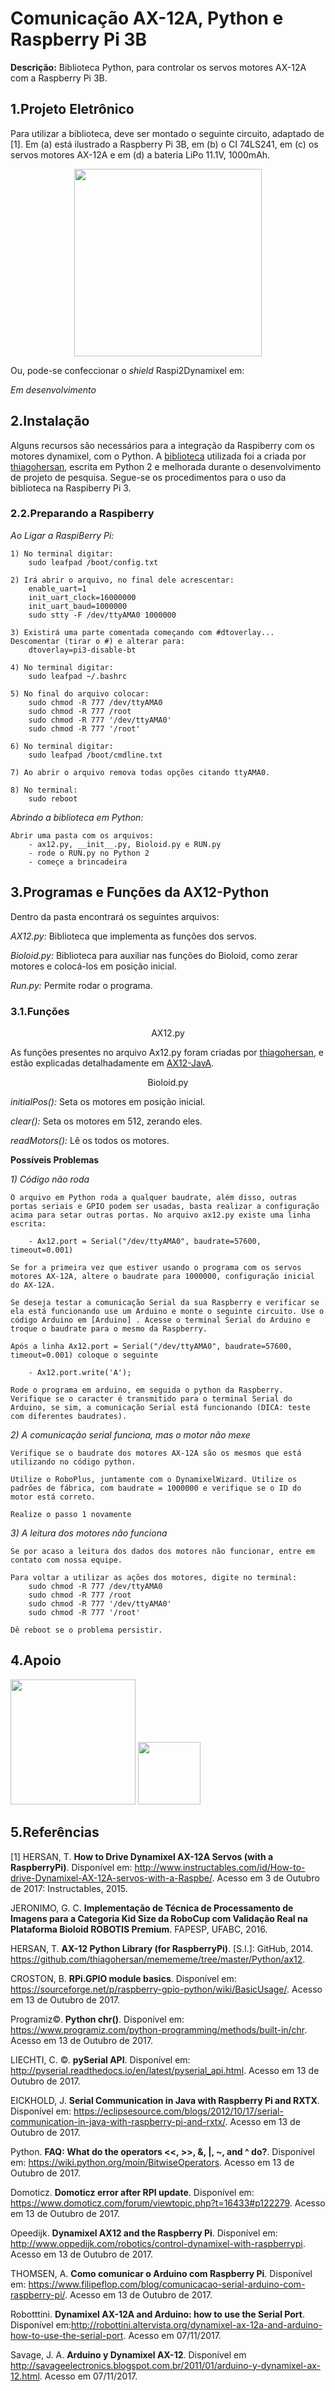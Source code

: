 # Comunicação AX-12A, Python e Raspberry Pi 3B

**Descrição:** Biblioteca Python, para controlar os servos motores AX-12A com a Raspberry Pi 3B.

## 1.Projeto Eletrônico

Para utilizar a biblioteca, deve ser montado o seguinte circuito, adaptado de [1]. Em (a) está ilustrado a Raspberry Pi 3B, em (b) o CI 74LS241, em (c) os servos motores AX-12A e em (d) a bateria LiPo 11.1V, 1000mAh.   

<p align="center">
<img src = "https://user-images.githubusercontent.com/28567780/32135696-1ff67e84-bbe2-11e7-9de0-32faf4b4759b.png" width = "300">
</p>

Ou, pode-se confeccionar o _shield_ Raspi2Dynamixel em:

_Em desenvolvimento_

## 2.Instalação

Alguns recursos são necessários para a integração da Raspiberry com os motores dynamixel, com o Python. A [biblioteca](https://github.com/thiagohersan/memememe/blob/master/Python/ax12/ax12.py) utilizada foi a criada por [thiagohersan](https://github.com/thiagohersan), escrita em Python 2 e melhorada durante o desenvolvimento de projeto de pesquisa. Segue-se os procedimentos para o uso da biblioteca na Raspiberry Pi 3. 

### 2.2.Preparando a Raspiberry 

*Ao Ligar a RaspiBerry Pi:*

	1) No terminal digitar: 
		sudo leafpad /boot/config.txt
	
	2) Irá abrir o arquivo, no final dele acrescentar:
		enable_uart=1
		init_uart_clock=16000000
		init_uart_baud=1000000
		sudo stty -F /dev/ttyAMA0 1000000
		
	3) Existirá uma parte comentada começando com #dtoverlay... Descomentar (tirar o #) e alterar para: 
		dtoverlay=pi3-disable-bt
	
	4) No terminal digitar: 
		sudo leafpad ~/.bashrc
		
	5) No final do arquivo colocar: 
		sudo chmod -R 777 /dev/ttyAMA0
		sudo chmod -R 777 /root
		sudo chmod -R 777 '/dev/ttyAMA0'
		sudo chmod -R 777 '/root'
	
	6) No terminal digitar:
		sudo leafpad /boot/cmdline.txt
	
	7) Ao abrir o arquivo remova todas opções citando ttyAMA0.
	
	8) No terminal: 
		sudo reboot
		
*Abrindo a biblioteca em Python:*

	Abrir uma pasta com os arquivos:
		- ax12.py, __init__.py, Bioloid.py e RUN.py
		- rode o RUN.py no Python 2
		- começe a brincadeira
			
		
## 3.Programas e Funções da AX12-Python 

Dentro da pasta encontrará os seguintes arquivos:

*AX12.py:* Biblioteca que implementa as funções dos servos.

*Bioloid.py:* Biblioteca para auxiliar nas funções do Bioloid, como zerar motores e colocá-los em posição inicial.

*Run.py:* Permite rodar o programa.

### 3.1.Funções

<p align="center">
AX12.py
</p>

As funções presentes no arquivo Ax12.py foram criadas por [thiagohersan](https://github.com/thiagohersan), e estão explicadas detalhadamente em [AX12-JavA](https://github.com/LAB08-SBC/BioloidCodes/tree/master/AX12-JavA).


<p align="center">
Bioloid.py
</p>


_initialPos():_ Seta os motores em posição inicial.

_clear():_ Seta os motores em 512, zerando eles.

_readMotors():_ Lê os todos os motores.


**Possíveis Problemas**
	
_1) Código não roda_
	
	O arquivo em Python roda a qualquer baudrate, além disso, outras portas seriais e GPIO podem ser usadas, basta realizar a configuração acima para setar outras portas. No arquivo ax12.py existe uma linha escrita:
	
		- Ax12.port = Serial("/dev/ttyAMA0", baudrate=57600, timeout=0.001) 
	
	Se for a primeira vez que estiver usando o programa com os servos motores AX-12A, altere o baudrate para 1000000, configuração inicial do AX-12A. 
	
	Se deseja testar a comunicação Serial da sua Raspberry e verificar se ela está funcionando use um Arduino e monte o seguinte circuito. Use o código Arduino em [Arduino] . Acesse o terminal Serial do Arduino e troque o baudrate para o mesmo da Raspberry. 
	
	Após a linha Ax12.port = Serial("/dev/ttyAMA0", baudrate=57600, timeout=0.001) coloque o seguinte
	
		- Ax12.port.write('A');
	
	Rode o programa em arduino, em seguida o python da Raspberry. Verifique se o caracter é transmitido para o terminal Serial do Arduino, se sim, a comunicação Serial está funcionando (DICA: teste com diferentes baudrates).
	
_2) A comunicação serial funciona, mas o motor não mexe_
	
	Verifique se o baudrate dos motores AX-12A são os mesmos que está utilizando no código python.
	
	Utilize o RoboPlus, juntamente com o DynamixelWizard. Utilize os padrões de fábrica, com baudrate = 1000000 e verifique se o ID do motor está correto.
	
	Realize o passo 1 novamente
	
_3) A leitura dos motores não funciona_
	
	Se por acaso a leitura dos dados dos motores não funcionar, entre em contato com nossa equipe.
	
	Para voltar a utilizar as ações dos motores, digite no terminal: 
		sudo chmod -R 777 /dev/ttyAMA0
		sudo chmod -R 777 /root
		sudo chmod -R 777 '/dev/ttyAMA0'
		sudo chmod -R 777 '/root'
		
	Dê reboot se o problema persistir.	

## 4.Apoio

<img src="http://www.fc.unesp.br/Home/Cursos/Fisica/fisica-fapesp.png" width="200">
  
<img src = "http://proad.ufabc.edu.br/images/headers/logo_ufabc.png" width="100">

## 5.Referências 

[1] HERSAN, T. **How to Drive Dynamixel AX-12A Servos (with a RaspberryPi)**. Disponível em: <http://www.instructables.com/id/How-to-drive-Dynamixel-AX-12A-servos-with-a-Raspbe/>. Acesso em 3 de Outubro de 2017: Instructables, 2015.

JERONIMO, G. C. **Implementação de Técnica de Processamento de Imagens para a Categoria Kid Size da RoboCup com Validação Real na Plataforma Bioloid ROBOTIS Premium**. FAPESP, UFABC, 2016.

HERSAN, T. **AX-12 Python Library (for RaspberryPi)**. [S.l.]: GitHub, 2014. <https://github.com/thiagohersan/memememe/tree/master/Python/ax12>.

CROSTON, B. __RPi.GPIO module basics__. Disponível em: <https://sourceforge.net/p/raspberry-gpio-python/wiki/BasicUsage/>. Acesso em 13 de Outubro de 2017.

Programiz©. **Python chr()**. Disponível em: <https://www.programiz.com/python-programming/methods/built-in/chr>. Acesso em 13 de Outubro de 2017.

LIECHTI, C. ©. **pySerial API**. Disponível em: <http://pyserial.readthedocs.io/en/latest/pyserial_api.html>. Acesso em 13 de Outubro de 2017.

EICKHOLD, J. **Serial Communication in Java with Raspberry Pi and RXTX**. Disponível em: <https://eclipsesource.com/blogs/2012/10/17/serial-communication-in-java-with-raspberry-pi-and-rxtx/>. Acesso em 13 de Outubro de 2017.

Python. **FAQ: What do the operators <<, >>, &, |, ~, and ^ do?**. Disponível em: <https://wiki.python.org/moin/BitwiseOperators>. Acesso em 13 de Outubro de 2017.

Domoticz. **Domoticz error after RPI update**. Disponível em: <https://www.domoticz.com/forum/viewtopic.php?t=16433#p122279>. Acesso em 13 de Outubro de 2017.

Opeedijk. **Dynamixel AX12 and the Raspberry Pi**. Disponível em: <http://www.oppedijk.com/robotics/control-dynamixel-with-raspberrypi>. Acesso em 13 de Outubro de 2017.

THOMSEN, A. **Como comunicar o Arduino com Raspberry Pi**. Disponível em: <https://www.filipeflop.com/blog/comunicacao-serial-arduino-com-raspberry-pi/>. Acesso em 13 de Outubro de 2017.

Robotttini. **Dynamixel AX-12A and Arduino: how to use the Serial Port**. Disponível em:<http://robottini.altervista.org/dynamixel-ax-12a-and-arduino-how-to-use-the-serial-port>. Acesso em 07/11/2017.

 Savage, J. A. **Arduino y Dynamixel AX-12**. Disponível em <http://savageelectronics.blogspot.com.br/2011/01/arduino-y-dynamixel-ax-12.html>. Acesso em 07/11/2017.

